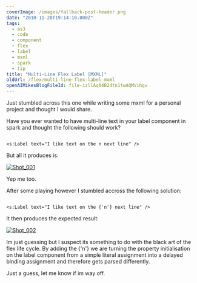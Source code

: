 ```yaml
---
coverImage: /images/fallback-post-header.png
date: "2010-11-28T19:14:10.000Z"
tags:
  - as3
  - code
  - component
  - flex
  - label
  - mxml
  - spark
  - tip
title: "Multi-Line Flex Label [MXML]"
oldUrl: /flex/multi-line-flex-label-mxml
openAIMikesBlogFileId: file-izllAq04B2dtn1twAQMVihgu
---
```


Just stumbled across this one while writing some mxml for a personal project and thought I would share.

Have you ever wanted to have multi-line text in your label component in spark and thought the following should work?

```

<s:Label text="I like text on the n next line" />

```

But all it produces is:

[![](https://www.mikecann.blog/wp-content/uploads/2010/11/Shot_001.png "Shot_001")](https://www.mikecann.blog/wp-content/uploads/2010/11/Shot_001.png)

Yep me too.

After some playing however I stumbled accross the following solution:

```

<s:Label text="I like text on the {'n'} next line" />

```

It then produces the expected result:

[![](https://www.mikecann.blog/wp-content/uploads/2010/11/Shot_0021.png "Shot_002")](https://www.mikecann.blog/wp-content/uploads/2010/11/Shot_0021.png)

Im just guessing but I suspect its something to do with the black art of the flex life cycle. By adding the {'n'} we are turning the property initialisation on the label component from a simple literal assignment into a delayed binding assignment and therefore gets parsed differently.

Just a guess, let me know if im way off.
